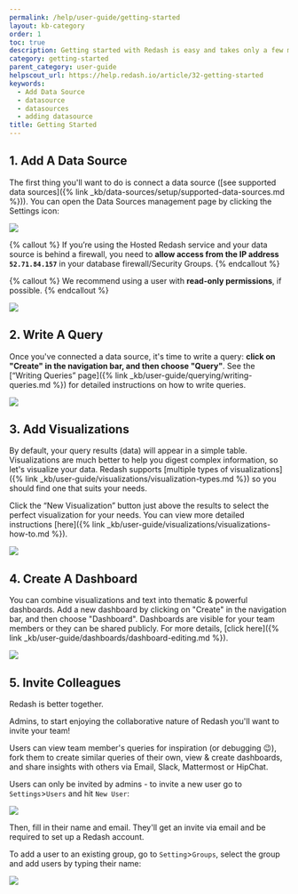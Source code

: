 ```yaml
---
permalink: /help/user-guide/getting-started
layout: kb-category
order: 1
toc: true
description: Getting started with Redash is easy and takes only a few minutes - connect a data source, write a query, add a visualization, create a dashboard and invite your colleagues!
category: getting-started
parent_category: user-guide
helpscout_url: https://help.redash.io/article/32-getting-started
keywords:
  - Add Data Source
  - datasource
  - datasources
  - adding datasource
title: Getting Started
---
```


## 1. Add A Data Source

The first thing you'll want to do is connect a data source ([see supported data sources]({% link _kb/data-sources/setup/supported-data-sources.md %})). You can open the Data Sources management page by clicking the Settings icon:

![](/assets/images/docs/settings_icon.png)

{% callout %}
If you’re using the Hosted Redash service and your data source is behind a firewall, you need to **allow access from the IP address `52.71.84.157`** in your database firewall/Security Groups.
{% endcallout %}

{% callout %}
We recommend using a user with **read-only permissions**, if possible.
{% endcallout %}

![](/assets/images/docs/gitbook/add-data-source.gif)

## 2. Write A Query

Once you've connected a data source, it's time to write a query: **click on "Create" in the navigation bar, and then choose "Query"**. See the [“Writing Queries” page]({% link _kb/user-guide/querying/writing-queries.md %}) for detailed instructions on how to write queries.

![](/assets/images/docs/gifs/queries/add_new_query.gif)

## 3. Add Visualizations

By default, your query results (data) will appear in a simple table. Visualizations are much better to help you digest complex information, so let's visualize your data. Redash supports [multiple types of
visualizations]({% link _kb/user-guide/visualizations/visualization-types.md %}) so you should find one that suits your needs.

Click the “New Visualization” button just above the results to select the perfect visualization for your needs. You can view more detailed instructions [here]({% link _kb/user-guide/visualizations/visualizations-how-to.md %}).

![](/assets/images/docs/gifs/visualization/new_viz.gif)

## 4. Create A Dashboard

You can combine visualizations and text into thematic & powerful dashboards. Add a new dashboard by clicking on "Create" in the navigation bar, and then choose "Dashboard". Dashboards are visible for your team members or they can be shared publicly. For more details, [click here]({% link _kb/user-guide/dashboards/dashboard-editing.md %}).

![](/assets/images/docs/gifs/dashboards/dashboards.gif)

## 5. Invite Colleagues

Redash is better together.

Admins, to start enjoying the collaborative nature of Redash you'll want to invite your team!

Users can view team member's queries for inspiration (or debugging 😉), fork them to create similar queries of their own, view & create dashboards, and share insights with others via Email, Slack, Mattermost or HipChat.

Users can only be invited by admins - to invite a new user go to `Settings`>`Users` and hit `New User`:

![](/assets/images/docs/gitbook/add-user.png)

Then, fill in their name and email. They'll get an invite via email and be required to set up a Redash account.

To add a user to an existing group, go to `Setting`>`Groups`, select the group and add users by typing their name:

![](/assets/images/docs/gitbook/view-only-groups.png)
